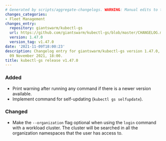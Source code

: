 ```yaml
---
# Generated by scripts/aggregate-changelogs. WARNING: Manual edits to this files will be overwritten.
changes_categories:
- Fleet Management
changes_entry:
  repository: giantswarm/kubectl-gs
  url: https://github.com/giantswarm/kubectl-gs/blob/master/CHANGELOG.md#1470---2021-11-09
  version: 1.47.0
  version_tag: v1.47.0
date: '2021-11-09T18:00:23'
description: Changelog entry for giantswarm/kubectl-gs version 1.47.0, published on
  09 November 2021, 18:00.
title: kubectl-gs release v1.47.0
---
```


### Added
- Print warning after running any command if there is a newer version available.
- Implement command for self-updating (`kubectl gs selfupdate`).
### Changed
- Make the `--organization` flag optional when using the `login` command with a workload cluster. The cluster will be searched in all the organization namespaces that the user has access to.
